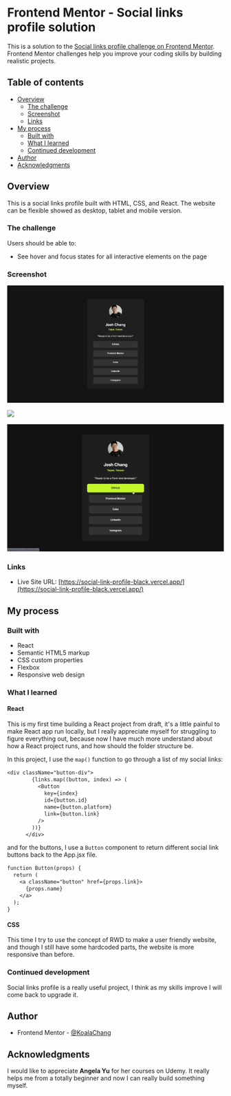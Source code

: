# Frontend Mentor - Social links profile solution

This is a solution to the [Social links profile challenge on Frontend Mentor](https://www.frontendmentor.io/challenges/social-links-profile-UG32l9m6dQ). Frontend Mentor challenges help you improve your coding skills by building realistic projects. 

## Table of contents

- [Overview](#overview)
  - [The challenge](#the-challenge)
  - [Screenshot](#screenshot)
  - [Links](#links)
- [My process](#my-process)
  - [Built with](#built-with)
  - [What I learned](#what-i-learned)
  - [Continued development](#continued-development)
- [Author](#author)
- [Acknowledgments](#acknowledgments)

## Overview

This is a social links profile built with HTML, CSS, and React. The website can be flexible showed as desktop, tablet and mobile version.

### The challenge

Users should be able to:

- See hover and focus states for all interactive elements on the page

### Screenshot

![](./public/截圖%202024-11-09%20下午4.21.07.png)


<img src="/截圖 2024-11-09 下午4.21.49.png" width="500" height="auto" />


![](./public/截圖%202024-11-09%20下午4.26.02.png)

### Links

- Live Site URL: [https://social-link-profile-black.vercel.app/](https://social-link-profile-black.vercel.app/)

## My process

### Built with

- React
- Semantic HTML5 markup
- CSS custom properties
- Flexbox
- Responsive web design

### What I learned

#### React

This is my first time building a React project from draft, it's a little painful to make React app run locally, but I really appreciate myself for struggling to figure everything out, because now I have much more understand about how a React project runs, and how should the folder structure be.

In this project, I use the `map()` function to go through a list of my social links:

```
<div className="button-div">
        {links.map((button, index) => (
          <Button
            key={index}
            id={button.id}
            name={button.platform}
            link={button.link}
          />
        ))}
      </div>
```

and for the buttons, I use a `Button` component to return different social link buttons back to the App.jsx file.

```
function Button(props) {
  return (
    <a className="button" href={props.link}>
      {props.name}
    </a>
  );
}
```

#### CSS

This time I try to use the concept of RWD to make a user friendly website, and though I still have some hardcoded parts, the website is more responsive than before.

### Continued development

Social links profile is a really useful project, I think as my skills improve I will come back to upgrade it.


## Author

- Frontend Mentor - [@KoalaChang](https://www.frontendmentor.io/profile/KoalaChang)



## Acknowledgments

I would like to appreciate **Angela Yu** for her courses on Udemy. It really helps me from a totally beginner and now I can really build something myself.
